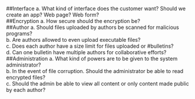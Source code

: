 ##Interface
a. What kind of interface does the customer want? Should we create an app? Web page? Web form?  
##Encryption
a. How secure should the encryption be?  
##Author
a. Should files uploaded by authors be scanned for malicious programs?  
b. Are authors allowed to even upload executable files?  
c. Does each author have a size limit for files uploaded or #bulletins?  
d. Can one bulletin have multiple authors for collaborative efforts?  
##Administration
a. What kind of powers are to be given to the system administrator?  
b. In the event of file corruption. Should the administrator be able to read encrypted files?  
c. Should the admin be able to view all content or only content made public by each author?  